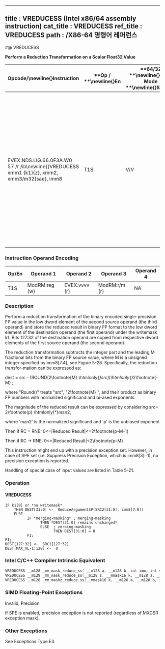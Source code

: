 ----------------------------
title : VREDUCESS (Intel x86/64 assembly instruction)
cat_title : VREDUCESS
ref_title : VREDUCESS
path : /X86-64 명령어 레퍼런스
----------------------------
#@ VREDUCESS

**Perform a Reduction Transformation on a Scalar Float32 Value**

|**Opcode/**\newline{}**Instruction**|**Op / **\newline{}**En**|**64/32 **\newline{}**bit Mode **\newline{}**Support**|**CPUID **\newline{}**Feature **\newline{}**Flag**|**Description**|
|------------------------------------|-------------------------|------------------------------------------------------|--------------------------------------------------|---------------|
|EVEX.NDS.LIG.66.0F3A.W0 57 /r /ib\newline{}VREDUCESS xmm1 {k1}{z}, xmm2, xmm3/m32{sae}, imm8|T1S|V/V|AVX512DQ|Perform a reduction transformation on a scalar single-precision floating point value in xmm3/m32 by subtracting a number of fraction bits specified by the imm8 field. Also, upper single precision floating-point values (bits[127:32]) from xmm2 are copied to xmm1[127:32]. Stores the result in xmm1 register.|
### Instruction Operand Encoding


|Op/En|Operand 1|Operand 2|Operand 3|Operand 4|
|-----|---------|---------|---------|---------|
|T1S|ModRM:reg (w)|EVEX.vvvv (r)|ModRM:r/m (r)|NA|
### Description


Perform a reduction transformation of the binary encoded single-precision FP value in the low dword element of the second source operand (the third operand) and store the reduced result in binary FP format to the low dword element of the destination operand (the first operand) under the writemask k1. Bits 127:32 of the destination operand are copied from respective dword elements of the first source operand (the second operand). 

The reduction transformation subtracts the integer part and the leading M fractional bits from the binary FP source value, where M is a unsigned integer specified by imm8[7:4], see Figure 5-28. Specifically, the reduction transfor-mation can be expressed as:

dest = src - (ROUND(2\footnote{M} \htmlonly{*}src))\htmlonly{*}2\footnote{-M} ;

where "Round()" treats "src", "2\footnote{M} ", and their product as binary FP numbers with normalized significand and bi-ased exponents.

The magnitude of the reduced result can be expressed by considering src= 2\footnote{p} \htmlonly{*}man2,

where 'man2' is the normalized significand and 'p' is the unbiased exponent 

Then if RC = RNE: 0<=|Reduced Result|<=2\footnote{p-M-1}

Then if RC  ->  RNE: 0<=|Reduced Result|<2\footnote{p-M}

This instruction might end up with a precision exception set. However, in case of SPE set (i.e. Suppress Precision Exception, which is imm8[3]=1), no precision exception is reported.

Handling of special case of input values are listed in Table 5-21.


### Operation
#### VREDUCESS 
```info-verb
IF k1[0] or *no writemask*
    THEN DEST[31:0]  <-  ReduceArgumentSP(SRC2[31:0], imm8[7:0])
    ELSE 
          IF *merging-masking* ; merging-masking
                THEN *DEST[31:0] remains unchanged*
                ELSE  ; zeroing-masking
                      THEN DEST[31:0] = 0
          FI;
FI;
DEST[127:32] <-   SRC1[127:32]
DEST[MAX_VL-1:128]  <-  0
```

### Intel C/C++ Compiler Intrinsic Equivalent

```cpp
VREDUCESS __m128 _mm_mask_reduce_ss( __m128 a, __m128 b, int imm, int sae)
VREDUCESS __m128 _mm_mask_reduce_ss(__m128 s, __mmask16 k, __m128 a, __m128 b, int imm, int sae)
VREDUCESS __m128 _mm_maskz_reduce_ss(__mmask16 k, __m128 a, __m128 b, int imm, int sae)
```
### SIMD Floating-Point Exceptions


Invalid, Precision

If SPE is enabled, precision exception is not reported (regardless of MXCSR exception mask).

### Other Exceptions


See Exceptions Type E3.

